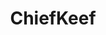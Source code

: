 ---
title: ChiefKeef
crosslinks:
- hiphopheads
- MDMA
- Music
- DesignerReps
- videos
- trapmuzik
- teenagers
- gatekeeping
- FashionReps
---